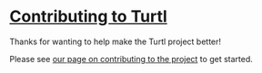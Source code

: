 # [Contributing to Turtl](https://turtl.it/contributing/)

Thanks for wanting to help make the Turtl project better!

Please see [our page on contributing to the project](https://turtl.it/contributing/)
to get started.

